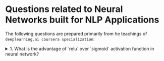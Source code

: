 # Questions related to Neural Networks built for NLP Applications

The following questions are prepared primarily from he teachings of `deeplearning.ai coursera specialization`:

<details> <summary>1. What is the advantage of `relu` over `sigmoid` activation function in neural network?</summary>
<br>
Ans: Relu can help in faster gradient descent compared to sigmoid. Relu does NOT have the expensive **exponential function** to compute like that of sigmoid
Also, gradient of sigmoid is atmost 0.25. So if there are many layers in NN, you will multiply these gradients, and the product of many smaller than 1 values goes to zero very quickly (vanishing gradient). <br>   
<br>

**Some facts:** <br> 
<img src="https://latex.codecogs.com/gif.latex?sigmoid(x)=\frac{1}{1&plus;e^{-x}}" title="sigmoid(x)=\frac{1}{1+e^{-x}}" /> <br>
<img src="https://latex.codecogs.com/gif.latex?relu(x)=max(0,x)" title="relu(x)=max(0,x)" /> <br>
- sigmoid value ranges from `0 to 1` (when x tends to minus infinity, denominator becomes too huge, hence value will be close to 0) <br>
- As x increases, sigmoid(x) tends to 1 and derivative of sigmoid(x) tends to 0 (iow: the gradient of sigmoids becomes increasingly small as the absolute value of x increases.) <br>
<img src="https://latex.codecogs.com/gif.latex?sigmoid'(x)&space;=&space;S'(x)&space;=&space;S(x)(1-&space;S(x))" title="sigmoid'(x) = S'(x) = S(x)(1- S(x))" /> <br>
<img src="https://latex.codecogs.com/gif.latex?if&space;S(x)&space;==&space;1,&space;S'(x)&space;=&space;1&space;(1-1)&space;=&space;0" title="if S(x) == 1, S'(x) = 1 (1-1) = 0" /> <br>
- relu value ranges from 0 to no upper limit! <br>
- gradient of relu is always a constant (because derivative of x over x is 1). Hence multiplying gradients will not explode it. The constant gradient of ReLUs results in faster learning. <br>
- But dying relu is a problem. if too many activations get below zero then most of the units(neurons) in network with Relu will simply output zero, in other words, die and thereby prohibiting learning.(This can be handled, to some extent, by using Leaky-Relu instead.) <br>
P.S
<br>
reference [here](https://stats.stackexchange.com/questions/126238/what-are-the-advantages-of-relu-over-sigmoid-function-in-deep-neural-networks) <bR>
(to create math equations like above use [this link](https://www.codecogs.com/latex/eqneditor.php)) <br>
 </details>
